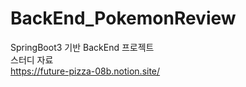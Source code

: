 # BackEnd_PokemonReview
SpringBoot3 기반 BackEnd 프로젝트  
스터디 자료  
https://future-pizza-08b.notion.site/
